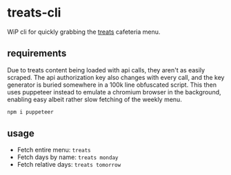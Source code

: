 # treats-cli

WiP cli for quickly grabbing the [treats](https://treats.no) cafeteria menu.

## requirements
Due to treats content being loaded with api calls, they aren't as easily scraped. The api authorization key also changes with every call, and the key generator is buried somewhere in a 100k line obfuscated script. This then uses puppeteer instead to emulate a chromium browser in the background, enabling easy albeit rather slow fetching of the weekly menu.

```sh
npm i puppeteer
```

## usage
- Fetch entire menu: `treats`
- Fetch days by name: `treats monday`
- Fetch relative days: `treats tomorrow`
